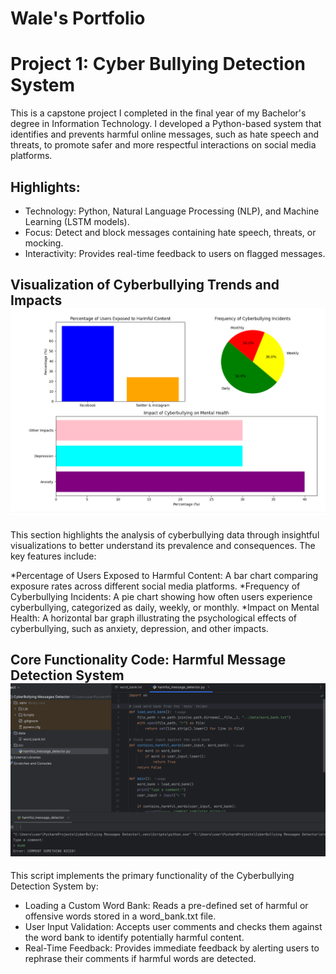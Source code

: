 # Wale's Portfolio

# Project 1: Cyber Bullying Detection System
This is a capstone project I completed in the final year of my Bachelor's degree in Information Technology. I developed a Python-based system that identifies and prevents harmful online messages, such as hate speech and threats, to promote safer and more respectful interactions on social media platforms.

## Highlights:

* Technology: Python, Natural Language Processing (NLP), and Machine Learning (LSTM models).
* Focus: Detect and block messages containing hate speech, threats, or mocking.
* Interactivity: Provides real-time feedback to users on flagged messages.
  
## Visualization of Cyberbullying Trends and Impacts ![](cyberbullyingcharts.png)
This section highlights the analysis of cyberbullying data through insightful visualizations to better understand its prevalence and consequences. The key features include:

*Percentage of Users Exposed to Harmful Content: A bar chart comparing exposure rates across different social media platforms.
*Frequency of Cyberbullying Incidents: A pie chart showing how often users experience cyberbullying, categorized as daily, weekly, or monthly.
*Impact on Mental Health: A horizontal bar graph illustrating the psychological effects of cyberbullying, such as anxiety, depression, and other impacts.

## Core Functionality Code: Harmful Message Detection System ![](detection_system.png)
This script implements the primary functionality of the Cyberbullying Detection System by:

* Loading a Custom Word Bank: Reads a pre-defined set of harmful or offensive words stored in a word_bank.txt file.
* User Input Validation: Accepts user comments and checks them against the word bank to identify potentially harmful content.
* Real-Time Feedback: Provides immediate feedback by alerting users to rephrase their comments if harmful words are detected.
